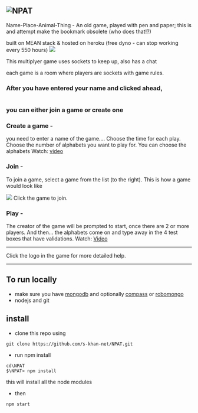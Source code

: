 ![NPAT](https://raw.githubusercontent.com/s-khan-net/NPAT/master/public/images/logo_145X145_t.png)
---
Name-Place-Animal-Thing - An old game, played with pen and paper; this is and attempt make the bookmark obsolete (who does that!?)

built on MEAN stack & hosted on heroku (free dyno - can stop working every 550 hours)
<img src="https://raw.githubusercontent.com/s-khan-net/NPAT/master/public/images/meanh_23.png" />

This multiplyer game uses sockets to keep up, 
also has a chat

each game is a room where players are sockets with game rules.

### After you have entered your name and clicked ahead, 

<img src="" />

### you can either join a  game or create one

### Create a game -
   you need to enter a name of the game.... Choose the time for each play. Choose the number of alphabets you want to play for. You can choose the alphabets
    Watch: [video](https://youtu.be/qM9sPJPD5Q4)
### Join -
  To join a game, select a game from the list (to the right). This is how a game would look like 
  
  <img src="https://raw.githubusercontent.com/s-khan-net/NPAT/master/public/images/gameListItem.png" /> Click the game to join.

### Play -
  The creator of the game will be prompted to start, once there are 2 or more players. And then... the alphabets come on and type away in the 4 test boxes that have validations.  Watch: [Video](https://youtu.be/nvsAxbnXk1w)
 
  ---

Click the logo in the game for more detailed help.

---

## To run locally

- make sure you have [mongodb](https://www.mongodb.com/download-center/community) and optionally [compass](https://www.mongodb.com/download-center/compass?jmp=hero) or [robomongo](https://robomongo.org/download)
- nodejs and git

## install

   - clone this repo  using
   ```
   git clone https://github.com/s-khan-net/NPAT.git
   ```
   - run npm install 
   ```
   cd\NPAT
   $\NPAT> npm install
   ```
   this will install all the node modules
   
   - then
   ```
   npm start
   ```
   
